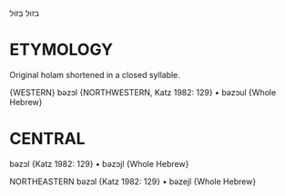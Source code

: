 בזול
בְּזוֹל

ETYMOLOGY
===========
Original holam shortened in a closed syllable.

{WESTERN}
bəzɔl {NORTHWESTERN, Katz 1982: 129}
	•	bəzɔul {Whole Hebrew}

CENTRAL
========

bəzɔl {Katz 1982: 129}
	•	bəzɔjl {Whole Hebrew}

NORTHEASTERN
bəzɔl {Katz 1982: 129}
	•	bəzejl {Whole Hebrew}

